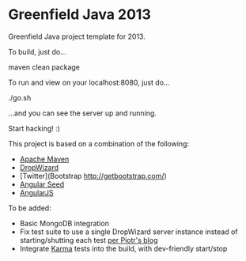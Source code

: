 Greenfield Java 2013
================

Greenfield Java project template for 2013.

To build, just do...

   maven clean package

To run and view on your localhost:8080, just do...

   ./go.sh

...and you can see the server up and running.

Start hacking!  :)

This project is based on a combination of the following:

* [Apache Maven](http://maven.apache.com/)
* [DropWizard](http://dropwizard.codahale.com/)
* [Twitter](Bootstrap http://getbootstrap.com/)
* [Angular Seed](https://github.com/angular/angular-seed)
* [AngularJS](http://angularjs.org/)

To be added: 

* Basic MongoDB integration
* Fix test suite to use a single DropWizard server instance instead of starting/shutting each test
[per Piotr's blog](http://pio-tech.blogspot.com/2013/02/continous-integration-with-dropwizard.html)
* Integrate [Karma](http://karma-runner.github.io/) tests into the build, with dev-friendly start/stop

